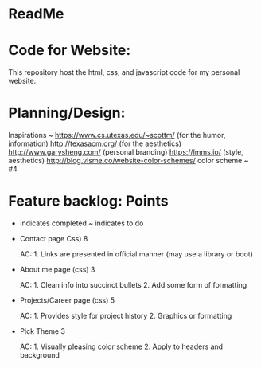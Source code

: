 # ReadMe
# Code for Website: 
This repository host the html, css, and javascript code for my personal website.

# Planning/Design:
Inspirations ~  https://www.cs.utexas.edu/~scottm/  (for the humor, information)
                http://texasacm.org/                (for the aesthetics)
                http://www.garysheng.com/           (personal branding)
                https://lmms.io/                    (style, aesthetics)
                http://blog.visme.co/website-color-schemes/
                color scheme ~ #4

# Feature backlog:                                                        Points

+ indicates completed
~ indicates to do

* Contact page Css)                                                         8

    AC: 1.  Links are presented in official manner (may use a library or boot)
        

* About me page (css)                                                       3
    
    AC: 1.  Clean info into succinct bullets
        2.  Add some form of formatting

* Projects/Career page (css)                                                5
    
    AC: 1.  Provides style for project history
        2. Graphics or formatting

* Pick Theme                                                                3

    AC: 1. Visually pleasing color scheme
        2. Apply to headers and background
        
